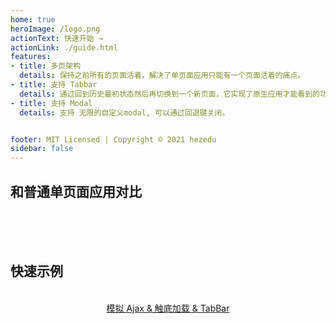 ```yaml
---
home: true
heroImage: /logo.png
actionText: 快速开始 → 
actionLink: ./guide.html
features:
- title: 多页架构
  details: 保持之前所有的页面活着，解决了单页面应用只能有一个页面活着的痛点。
- title: 支持 Tabbar
  details: 通过回到历史最初状态然后再切换到一个新页面，它实现了原生应用才能看到的功能。
- title: 支持 Modal
  details: 支持 无限的自定义modal, 可以通过回退键关闭。


footer: MIT Licensed | Copyright © 2021 hezedu
sidebar: false
---
```


<h2 id="index-compared">和普通单页面应用对比</h2>

<!-- - **Normal single-page apps:** When it back to the list page from the details page, The list page has to be recreated, and the API is requested again, and the scroll bar goes to the top.
- **Use history-navigation-vue:** When it back to the list page from the details page, list page everything remains the same, and has the corresponding transition effect. -->

<br>

<index-diff /> 



<br>

<!-- ## Quick Example
<div style="text-align: center">

[Mock Ajax & Load More Content On Scroll Down & TabBar](https://hezedu.github.io/history-navigation-vue/examples/quick-example.html)

</div> -->
<br>
<h2 id="quickExample">快速示例</h2>
<p style="text-align: center;">
<br>
<a href="https://hezedu.github.io/history-navigation-vue/examples/quick-example.html" target="_blank" rel="noopener noreferrer">模拟 Ajax & 触底加载 & TabBar<span class="open_new_win_icon"></span></a>
</p>
<br>
<br>
